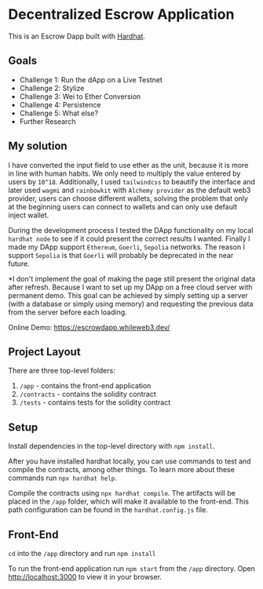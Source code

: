 # Decentralized Escrow Application

This is an Escrow Dapp built with [Hardhat](https://hardhat.org/).

## Goals

- Challenge 1: Run the dApp on a Live Testnet
- Challenge 2: Stylize
- Challenge 3: Wei to Ether Conversion
- Challenge 4: Persistence
- Challenge 5: What else?
- Further Research

## My solution

I have converted the input field to use ether as the unit, because it is more in line with human habits. We only need to multiply the value entered by users by `10^18`. Additionally, I used `tailwindcss` to beautify the interface and later used `wagmi` and `rainbowkit` with `Alchemy provider` as the default web3 provider, users can choose different wallets, solving the problem that only at the beginning users can connect to wallets and can only use default inject wallet.

During the development process I tested the DApp functionality on my local `hardhat node` to see if it could present the correct results I wanted. Finally I made my DApp support `Ethereum`, `Goerli`, `Sepolia` networks. The reason I support `Sepolia` is that `Goerli` will probably be deprecated in the near future.

\*I don't implement the goal of making the page still present the original data after refresh. Because I want to set up my DApp on a free cloud server with permanent demo. This goal can be achieved by simply setting up a server (with a database or simply using memory) and requesting the previous data from the server before each loading.

Online Demo: https://escrowdapp.whileweb3.dev/

## Project Layout

There are three top-level folders:

1. `/app` - contains the front-end application
2. `/contracts` - contains the solidity contract
3. `/tests` - contains tests for the solidity contract

## Setup

Install dependencies in the top-level directory with `npm install`.

After you have installed hardhat locally, you can use commands to test and compile the contracts, among other things. To learn more about these commands run `npx hardhat help`.

Compile the contracts using `npx hardhat compile`. The artifacts will be placed in the `/app` folder, which will make it available to the front-end. This path configuration can be found in the `hardhat.config.js` file.

## Front-End

`cd` into the `/app` directory and run `npm install`

To run the front-end application run `npm start` from the `/app` directory. Open [http://localhost:3000](http://localhost:3000) to view it in your browser.

